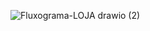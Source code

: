 ![Fluxograma-LOJA drawio (2)](https://github.com/user-attachments/assets/5efa18d1-7a58-4a0f-b45e-0054e4faacfb)

